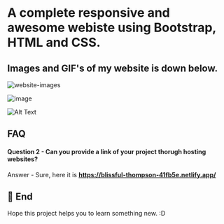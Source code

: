 # A complete responsive and awesome webiste using Bootstrap, HTML and CSS.
## Images and GIF's of my website is down below.
![website-images](https://user-images.githubusercontent.com/95962046/154617582-45acae7e-edfc-4d91-a82e-f6a7a3debf40.png)


![image](https://user-images.githubusercontent.com/95962046/154617687-616a19ef-509f-4633-bd49-50572773e925.png)

![Alt Text](https://media.giphy.com/media/Cypkp2u6WGiKh4S1Bl/giphy.gif) 
 
## FAQ

#### Question 2 - Can you provide a link of your project thorugh hosting websites?

Answer - Sure, here it is **https://blissful-thompson-41fb5e.netlify.app/**

## 🚀 End
Hope this project helps you to learn something new. :D
